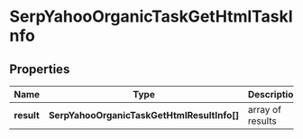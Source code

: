 # SerpYahooOrganicTaskGetHtmlTaskInfo

## Properties

| Name | Type | Description | Notes |
|------------ | ------------- | ------------- | -------------|
**result** | **SerpYahooOrganicTaskGetHtmlResultInfo[]** | array of results |[optional]|